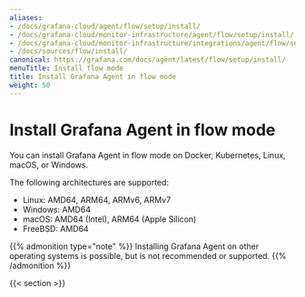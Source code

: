 ```yaml
---
aliases:
- /docs/grafana-cloud/agent/flow/setup/install/
- /docs/grafana-cloud/monitor-infrastructure/agent/flow/setup/install/
- /docs/grafana-cloud/monitor-infrastructure/integrations/agent/flow/setup/install/
- /docs/sources/flow/install/
canonical: https://grafana.com/docs/agent/latest/flow/setup/install/
menuTitle: Install flow mode
title: Install Grafana Agent in flow mode
weight: 50
---
```


# Install Grafana Agent in flow mode

You can install Grafana Agent in flow mode on Docker, Kubernetes, Linux, macOS, or Windows.

The following architectures are supported:

- Linux: AMD64, ARM64, ARMv6, ARMv7
- Windows: AMD64
- macOS: AMD64 (Intel), ARM64 (Apple Silicon)
- FreeBSD: AMD64

{{% admonition type="note" %}}
Installing Grafana Agent on other operating systems is possible, but is not recommended or supported.
{{% /admonition %}}

{{< section >}}
